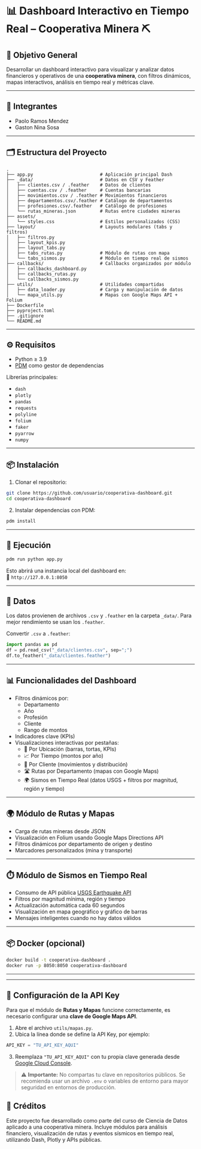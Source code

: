# 📊 Dashboard Interactivo en Tiempo Real – Cooperativa Minera ⛏️

## 🎯 Objetivo General
Desarrollar un dashboard interactivo para visualizar y analizar datos financieros y operativos de una **cooperativa minera**, con filtros dinámicos, mapas interactivos, análisis en tiempo real y métricas clave.

---

## 👥 Integrantes

- Paolo Ramos Mendez
- Gaston Nina Sosa

---

## 🗂️ Estructura del Proyecto

```
.
├── app.py                         # Aplicación principal Dash
├── _data/                         # Datos en CSV y Feather
│   ├── clientes.csv / .feather    # Datos de clientes
│   ├── cuentas.csv / .feather     # Cuentas bancarias
│   ├── movimientos.csv / .feather # Movimientos financieros
│   ├── departamentos.csv/.feather # Catálogo de departamentos
│   ├── profesiones.csv/.feather   # Catálogo de profesiones
│   └── rutas_mineras.json         # Rutas entre ciudades mineras
├── assets/
│   └── styles.css                 # Estilos personalizados (CSS)
├── layout/                        # Layouts modulares (tabs y filtros)
│   ├── filtros.py
│   ├── layout_kpis.py
│   ├── layout_tabs.py
│   ├── tabs_rutas.py              # Módulo de rutas con mapa
│   └── tabs_sismos.py             # Módulo en tiempo real de sismos
├── callbacks/                     # Callbacks organizados por módulo
│   ├── callbacks_dashboard.py
│   ├── callbacks_rutas.py
│   └── callbacks_sismos.py
├── utils/                         # Utilidades compartidas
│   ├── data_loader.py             # Carga y manipulación de datos
│   └── mapa_utils.py              # Mapas con Google Maps API + Folium
├── Dockerfile
├── pyproject.toml
├── .gitignore
└── README.md
```

---

## ⚙️ Requisitos

- Python ≥ 3.9
- [PDM](https://pdm.fming.dev/) como gestor de dependencias

Librerías principales:

- `dash`
- `plotly`
- `pandas`
- `requests`
- `polyline`
- `folium`
- `faker`
- `pyarrow`
- `numpy`

---

## 📦 Instalación

1. Clonar el repositorio:

```bash
git clone https://github.com/usuario/cooperativa-dashboard.git
cd cooperativa-dashboard
```

2. Instalar dependencias con PDM:

```bash
pdm install
```

---

## 🚀 Ejecución

```bash
pdm run python app.py
```

Esto abrirá una instancia local del dashboard en:  
📍 `http://127.0.0.1:8050`

---

## 🧪 Datos

Los datos provienen de archivos `.csv` y `.feather` en la carpeta `_data/`. Para mejor rendimiento se usan los `.feather`. 

Convertir `.csv` a `.feather`:

```python
import pandas as pd
df = pd.read_csv("_data/clientes.csv", sep=";")
df.to_feather("_data/clientes.feather")
```

---

## 📊 Funcionalidades del Dashboard

- Filtros dinámicos por:
  - Departamento
  - Año
  - Profesión
  - Cliente
  - Rango de montos
- Indicadores clave (KPIs)
- Visualizaciones interactivas por pestañas:
  - 📍 Por Ubicación (barras, tortas, KPIs)
  - 📈 Por Tiempo (montos por año)
  - 👥 Por Cliente (movimientos y distribución)
  - 🛣️ Rutas por Departamento (mapas con Google Maps)
  - 🌍 Sismos en Tiempo Real (datos USGS + filtros por magnitud, región y tiempo)

---

## 🌍 Módulo de Rutas y Mapas

- Carga de rutas mineras desde JSON
- Visualización en Folium usando Google Maps Directions API
- Filtros dinámicos por departamento de origen y destino
- Marcadores personalizados (mina y transporte)

---

## ⏱️ Módulo de Sismos en Tiempo Real

- Consumo de API pública [USGS Earthquake API](https://earthquake.usgs.gov/)
- Filtros por magnitud mínima, región y tiempo
- Actualización automática cada 60 segundos
- Visualización en mapa geográfico y gráfico de barras
- Mensajes inteligentes cuando no hay datos válidos

---

## 📦 Docker (opcional)

```bash
docker build -t cooperativa-dashboard .
docker run -p 8050:8050 cooperativa-dashboard
```

---


---

## 🔑 Configuración de la API Key

Para que el módulo de **Rutas y Mapas** funcione correctamente, es necesario configurar una **clave de Google Maps API**.

1. Abre el archivo `utils/mapas.py`.
2. Ubica la línea donde se define la API Key, por ejemplo:

```python
API_KEY = "TU_API_KEY_AQUI"
```

3. Reemplaza `"TU_API_KEY_AQUI"` con tu propia clave generada desde [Google Cloud Console](https://console.cloud.google.com/).

> ⚠️ **Importante:** No compartas tu clave en repositorios públicos. Se recomienda usar un archivo `.env` o variables de entorno para mayor seguridad en entornos de producción.


## 🧠 Créditos

Este proyecto fue desarrollado como parte del curso de Ciencia de Datos aplicado a una cooperativa minera. Incluye módulos para análisis financiero, visualización de rutas y eventos sísmicos en tiempo real, utilizando Dash, Plotly y APIs públicas.
